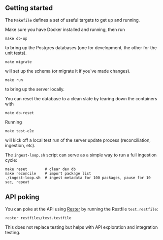 ## Getting started

The `Makefile` defines a set of useful targets to get up and running.

Make sure you have Docker installed and running, then run

```
make db-up
```

to bring up the Postgres databases (one for development, the other for the unit tests).

```
make migrate
```

will set up the schema (or migrate it if you've made changes).

```
make run
```

to bring up the server locally.

You can reset the database to a clean slate by tearing down the containers with

```
make db-reset
```

Running

```
make test-e2e
```

will kick off a local test run of the server update process (reconciliation, ingestion, etc).

The `ingest-loop.sh` script can serve as a simple way to run a full ingestion cycle:

```
make reset        # clear dev db
make reconcile    # import package list
./ingest-loop.sh  # ingest metadata for 100 packages, pause for 10 sec, repeat
```

## API poking

You can poke at the API using [Rester](https//github.com/finestructure/Rester) by running the Restfile `test.restfile`:

```
rester restfiles/test.testfile
```

This does not replace testing but helps with API exploration and integration testing.
